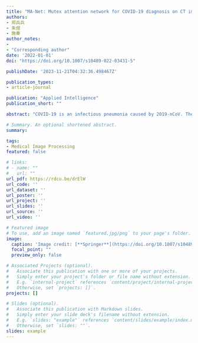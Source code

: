 ```yaml
---
title: "MA-Net: Mutex attention network for COVID-19 diagnosis on CT images"
authors:
- 郑兵兵
- 朱煜
- 施秦
author_notes:
- 
- "Corresponding author"
date: '2022-01-01'
doi: "https://doi.org/10.1007/s10489-022-03431-5"

publishDate: '2023-11-21T04:32:36.498467Z'

publication_types:
- article-journal

publication: "Applied Intelligence"
publication_short: ""

abstract: "COVID-19 is an infectious pneumonia caused by 2019-nCoV. The number of newly confirmed cases and confirmed deaths continues to remain at a high level. RT–PCR is the gold standard for the COVID-19 diagnosis, but the computed tomography (CT) imaging technique is an important auxiliary diagnostic tool. In this paper, a deep learning network mutex attention network (MA-Net) is proposed for COVID-19 auxiliary diagnosis on CT images. Using positive and negative samples as mutex inputs, the proposed network combines mutex attention block (MAB) and fusion attention block (FAB) for the diagnosis of COVID-19. MAB uses the distance between mutex inputs as a weight to make features more distinguishable for preferable diagnostic results. FAB acts to fuse features to obtain more representative features. Particularly, an adaptive weight multiloss function is proposed for better effect. The accuracy, specificity and sensitivity were reported to be as high as 98.17%, 97.25% and 98.79% on the COVID-19 dataset-A provided by the Affiliated Medical College of Qingdao University, respectively. State-of-the-art results have also been achieved on three other public COVID-19 datasets. The results show that compared with other methods, the proposed network can provide effective auxiliary information for the diagnosis of COVID-19 on CT images."

# Summary. An optional shortened abstract.
summary: 

tags:
- Medical Image Processing
featured: false

# links:
# - name: ""
#   url: ""
url_pdf: https://rdcu.be/drElW
url_code: ''
url_dataset: ''
url_poster: ''
url_project: ''
url_slides: ''
url_source: ''
url_video: ''

# Featured image
# To use, add an image named `featured.jpg/png` to your page's folder. 
image:
  caption: 'Image credit: [**Springer**](https://doi.org/10.1007/s10489-022-03431-5)'
  focal_point: ""
  preview_only: false

# Associated Projects (optional).
#   Associate this publication with one or more of your projects.
#   Simply enter your project's folder or file name without extension.
#   E.g. `internal-project` references `content/project/internal-project/index.md`.
#   Otherwise, set `projects: []`.
projects: []

# Slides (optional).
#   Associate this publication with Markdown slides.
#   Simply enter your slide deck's filename without extension.
#   E.g. `slides: "example"` references `content/slides/example/index.md`.
#   Otherwise, set `slides: ""`.
slides: example
---
```

